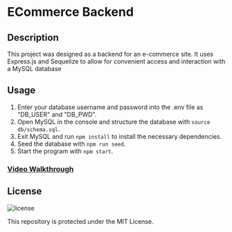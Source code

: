 # ECommerce Backend

## Description

This project was designed as a backend for an e-commerce site. It uses Express.js and Sequelize to allow for convenient access and interaction with a MySQL database

## Usage

1. Enter your database username and password into the .env file as "DB_USER" and "DB_PWD".
2. Open MySQL in the console and structure the database with `source db/schema.sql`.
3. Exit MySQL and run `npm install` to install the necessary dependencies.
4. Seed the database with `npm run seed`.
4. Start the program with `npm start`.

### [Video Walkthrough](https://youtu.be/QdD_tvK_SpU)

## License

![license](https://img.shields.io/badge/License-MIT-blue)

This repository is protected under the MIT License.